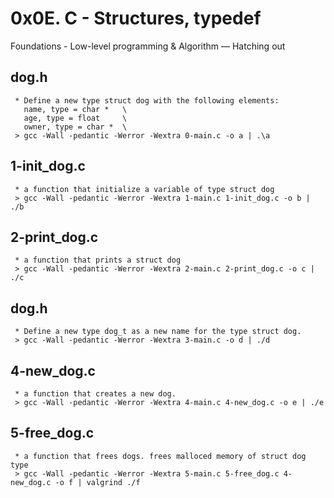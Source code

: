 # 0x0E. C - Structures, typedef
  Foundations - Low-level programming & Algorithm ― Hatching out

  ## dog.h
     * Define a new type struct dog with the following elements:
       name, type = char *   \
       age, type = float     \
       owner, type = char *  \
     > gcc -Wall -pedantic -Werror -Wextra 0-main.c -o a | .\a

  ## 1-init_dog.c
     * a function that initialize a variable of type struct dog
     > gcc -Wall -pedantic -Werror -Wextra 1-main.c 1-init_dog.c -o b | ./b

  ## 2-print_dog.c
     * a function that prints a struct dog
     > gcc -Wall -pedantic -Werror -Wextra 2-main.c 2-print_dog.c -o c | ./c

  ## dog.h
     * Define a new type dog_t as a new name for the type struct dog.
     > gcc -Wall -pedantic -Werror -Wextra 3-main.c -o d | ./d

  ## 4-new_dog.c
     * a function that creates a new dog.
     > gcc -Wall -pedantic -Werror -Wextra 4-main.c 4-new_dog.c -o e | ./e

  ## 5-free_dog.c
     * a function that frees dogs. frees malloced memory of struct dog type
     > gcc -Wall -pedantic -Werror -Wextra 5-main.c 5-free_dog.c 4-new_dog.c -o f | valgrind ./f
  


